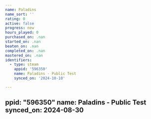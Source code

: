 ```yaml
---
name: Paladins
name_sort: ''
rating: 0
active: false
progress: new
hours_played: 0
purchased_on: .nan
started_on: .nan
beaten_on: .nan
completed_on: .nan
mastered_on: .nan
identifiers:
  - type: steam
    appid: '596350'
    name: Paladins - Public Test
    synced_on: '2024-10-10'

---
```

ppid: "596350"
    name: Paladins - Public Test
    synced_on: 2024-08-30
---
